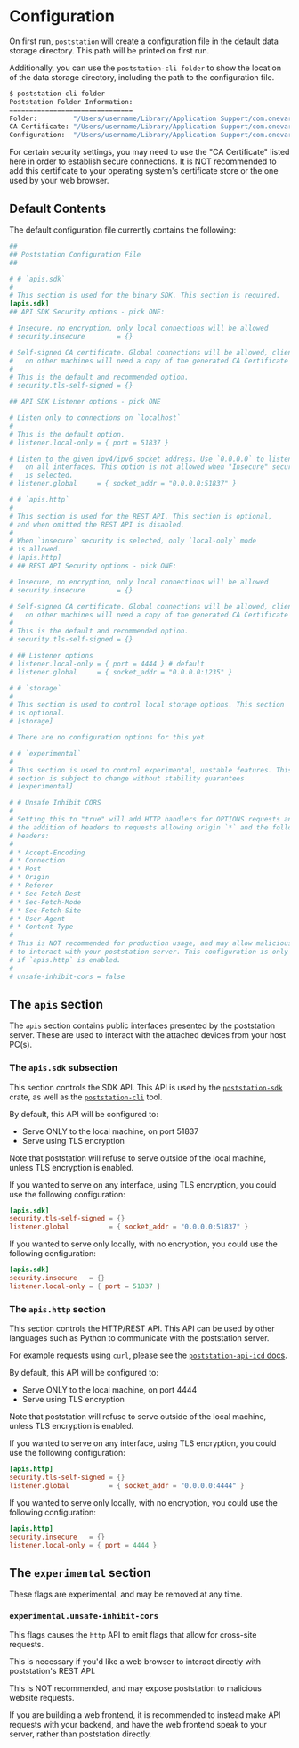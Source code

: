 # Configuration

On first run, `poststation` will create a configuration file in the default
data storage directory. This path will be printed on first run.

Additionally, you can use the `poststation-cli folder` to show the location
of the data storage directory, including the path to the configuration file.

```sh
$ poststation-cli folder
Poststation Folder Information:
===============================
Folder:         "/Users/username/Library/Application Support/com.onevariable.onevariable.poststation"
CA Certificate: "/Users/username/Library/Application Support/com.onevariable.onevariable.poststation/ca-cert.pem"
Configuration:  "/Users/username/Library/Application Support/com.onevariable.onevariable.poststation/poststation-config.toml"
```

For certain security settings, you may need to use the "CA Certificate" listed
here in order to establish secure connections. It is NOT recommended to add this
certificate to your operating system's certificate store or the one used by
your web browser.

## Default Contents

The default configuration file currently contains the following:

```toml
##
## Poststation Configuration File
##

# # `apis.sdk`
#
# This section is used for the binary SDK. This section is required.
[apis.sdk]
## API SDK Security options - pick ONE:

# Insecure, no encryption, only local connections will be allowed
# security.insecure        = {}

# Self-signed CA certificate. Global connections will be allowed, clients
#   on other machines will need a copy of the generated CA Certificate
#
# This is the default and recommended option.
# security.tls-self-signed = {}

## API SDK Listener options - pick ONE

# Listen only to connections on `localhost`
#
# This is the default option.
# listener.local-only = { port = 51837 }

# Listen to the given ipv4/ipv6 socket address. Use `0.0.0.0` to listen
#   on all interfaces. This option is not allowed when "Insecure" security
#   is selected.
# listener.global     = { socket_addr = "0.0.0.0:51837" }

# # `apis.http`
#
# This section is used for the REST API. This section is optional,
# and when omitted the REST API is disabled.
#
# When `insecure` security is selected, only `local-only` mode
# is allowed.
# [apis.http]
# ## REST API Security options - pick ONE:

# Insecure, no encryption, only local connections will be allowed
# security.insecure        = {}

# Self-signed CA certificate. Global connections will be allowed, clients
#   on other machines will need a copy of the generated CA Certificate
#
# This is the default and recommended option.
# security.tls-self-signed = {}

# ## Listener options
# listener.local-only = { port = 4444 } # default
# listener.global     = { socket_addr = "0.0.0.0:1235" }

# # `storage`
#
# This section is used to control local storage options. This section
# is optional.
# [storage]

# There are no configuration options for this yet.

# # `experimental`
#
# This section is used to control experimental, unstable features. This
# section is subject to change without stability guarantees
# [experimental]

# # Unsafe Inhibit CORS
#
# Setting this to "true" will add HTTP handlers for OPTIONS requests and
# the addition of headers to requests allowing origin `*` and the following
# headers:
#
# * Accept-Encoding
# * Connection
# * Host
# * Origin
# * Referer
# * Sec-Fetch-Dest
# * Sec-Fetch-Mode
# * Sec-Fetch-Site
# * User-Agent
# * Content-Type
#
# This is NOT recommended for production usage, and may allow malicious websites
# to interact with your poststation server. This configuration is only effective
# if `apis.http` is enabled.
#
# unsafe-inhibit-cors = false
```

## The `apis` section

The `apis` section contains public interfaces presented by the poststation
server. These are used to interact with the attached devices from your host
PC(s).

### The `apis.sdk` subsection

This section controls the SDK API. This API is used by the [`poststation-sdk`]
crate, as well as the [`poststation-cli`] tool.

[`poststation-sdk`]: https://docs.rs/poststation-sdk/latest/poststation_sdk/
[`poststation-cli`]: https://github.com/OneVariable/poststation-util/tree/main/tools/poststation-cli

By default, this API will be configured to:

* Serve ONLY to the local machine, on port 51837
* Serve using TLS encryption

Note that poststation will refuse to serve outside of the local machine, unless
TLS encryption is enabled.

If you wanted to serve on any interface, using TLS encryption, you could
use the following configuration:

```toml
[apis.sdk]
security.tls-self-signed = {}
listener.global          = { socket_addr = "0.0.0.0:51837" }
```

If you wanted to serve only locally, with no encryption, you could use
the following configuration:

```toml
[apis.sdk]
security.insecure   = {}
listener.local-only = { port = 51837 }
```

### The `apis.http` section

This section controls the HTTP/REST API. This API can be used by other languages
such as Python to communicate with the poststation server.

For example requests using `curl`, please see the [`poststation-api-icd` docs].

[`poststation-api-icd` docs]: https://docs.rs/poststation-api-icd/latest/poststation_api_icd/rest/index.html

By default, this API will be configured to:

* Serve ONLY to the local machine, on port 4444
* Serve using TLS encryption

Note that poststation will refuse to serve outside of the local machine, unless
TLS encryption is enabled.

If you wanted to serve on any interface, using TLS encryption, you could
use the following configuration:

```toml
[apis.http]
security.tls-self-signed = {}
listener.global          = { socket_addr = "0.0.0.0:4444" }
```

If you wanted to serve only locally, with no encryption, you could use
the following configuration:

```toml
[apis.http]
security.insecure   = {}
listener.local-only = { port = 4444 }
```

## The `experimental` section

These flags are experimental, and may be removed at any time.

### `experimental.unsafe-inhibit-cors`

This flags causes the `http` API to emit flags that allow for cross-site requests.

This is necessary if you'd like a web browser to interact directly with poststation's REST API.

This is NOT recommended, and may expose poststation to malicious website requests.

If you are building a web frontend, it is recommended to instead make API requests with your backend,
and have the web frontend speak to your server, rather than poststation directly.
